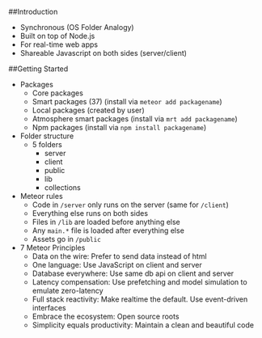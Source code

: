 ##Introduction

  * Synchronous (OS Folder Analogy)
  * Built on top of Node.js
  * For real-time web apps
  * Shareable Javascript on both sides (server/client)

##Getting Started
  * Packages
    - Core packages
    - Smart packages (37) (install via `meteor add packagename`)
    - Local packages (created by user)
    - Atmosphere smart packages (install via `mrt add packagename`)
    - Npm packages (install via `npm install packagename`)
  * Folder structure
    - 5 folders
      + server
      + client
      + public
      + lib
      + collections
  * Meteor rules
      - Code in `/server` only runs on the server (same for `/client`)
      - Everything else runs on both sides
      - Files in `/lib` are loaded before anything else
      - Any `main.*` file is loaded after everything else
      - Assets go in `/public`
  * 7 Meteor Principles 
      - Data on the wire: Prefer to send data instead of html
      - One language: Use JavaScript on client and server
      - Database everywhere: Use same db api on client and server
      - Latency compensation: Use prefetching and model simulation to emulate zero-latency
      - Full stack reactivity: Make realtime the default. Use event-driven interfaces
      - Embrace the ecosystem: Open source roots
      - Simplicity equals productivity: Maintain a clean and beautiful code